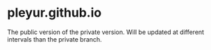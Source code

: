 # pleyur.github.io
The public version of the private version. 
Will be updated at different intervals than the private branch. 

